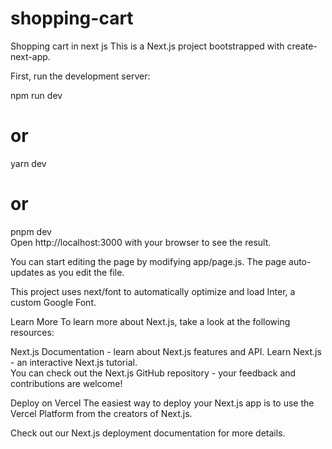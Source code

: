 # shopping-cart
Shopping cart in next js
This is a Next.js project bootstrapped with create-next-app. 
   

First, run the development server:   
      
npm run dev  
# or       
yarn dev         
# or  
pnpm dev      
Open http://localhost:3000 with your browser to see the result.  
 
You can start editing the page by modifying app/page.js. The page auto-updates as you edit the file.
 
This project uses next/font to automatically optimize and load Inter, a custom Google Font.


Learn More 
To learn more about Next.js, take a look at the following resources:

Next.js Documentation - learn about Next.js features and API.
Learn Next.js - an interactive Next.js tutorial.  
You can check out the Next.js GitHub repository - your feedback and contributions are welcome!
 
Deploy on Vercel
The easiest way to deploy your Next.js app is to use the Vercel Platform from the creators of Next.js.
 
Check out our Next.js deployment documentation for more details. 
   
